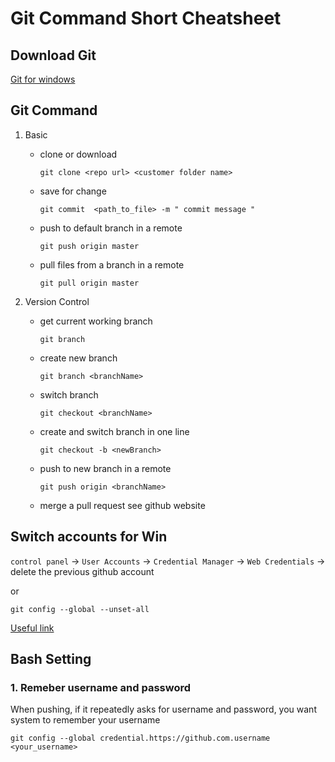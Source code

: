 # Git Command Short Cheatsheet

## Download Git
   
   [Git for windows](https://github.com/git-for-windows/git/releases)

## Git Command

1. Basic
   - clone or download
   
     `git clone <repo url> <customer folder name>`
   
   - save for change
   
     `git commit  <path_to_file> -m " commit message " `
   
   - push to default branch in a remote
   
     `git push origin master`
     
   - pull files from a branch in a remote
     
     `git pull origin master`

1. Version Control
   - get current working branch
   
     `git branch`
   
   - create new branch
   
     `git branch <branchName>`
   
   - switch branch
   
     `git checkout <branchName>`
   
   - create and switch branch in one line
   
     `git checkout -b <newBranch>`
     
   - push to new branch in a remote
     
     `git push origin <branchName>`
   
   - merge a pull request
     see github website
     
   
## Switch accounts for Win
   `control panel` -> `User Accounts` -> `Credential Manager` -> `Web Credentials` -> delete the previous github account
   
   or 
   
   `git config --global --unset-all `
   
   [Useful link](https://stackoverflow.com/questions/28238037/git-log-out-user-from-command-line)
   

## Bash Setting
### 1. Remeber username and password
When pushing, if it repeatedly asks for username and password, you want system to remember your username

`git config --global credential.https://github.com.username <your_username>`
